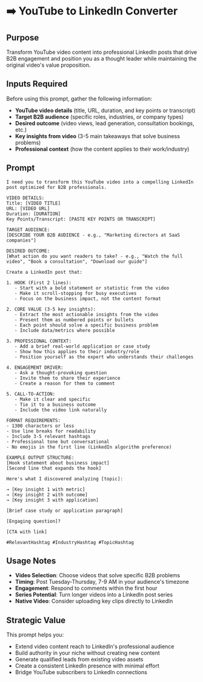 # ➡️ YouTube to LinkedIn Converter

## Purpose
Transform YouTube video content into professional LinkedIn posts that drive B2B engagement and position you as a thought leader while maintaining the original video's value proposition.

## Inputs Required

Before using this prompt, gather the following information:

- **YouTube video details** (title, URL, duration, and key points or transcript)
- **Target B2B audience** (specific roles, industries, or company types)
- **Desired outcome** (video views, lead generation, consultation bookings, etc.)
- **Key insights from video** (3-5 main takeaways that solve business problems)
- **Professional context** (how the content applies to their work/industry)

## Prompt

```
I need you to transform this YouTube video into a compelling LinkedIn post optimized for B2B professionals.

VIDEO DETAILS:
Title: [VIDEO TITLE]
URL: [VIDEO URL]
Duration: [DURATION]
Key Points/Transcript: [PASTE KEY POINTS OR TRANSCRIPT]

TARGET AUDIENCE:
[DESCRIBE YOUR B2B AUDIENCE - e.g., "Marketing directors at SaaS companies"]

DESIRED OUTCOME:
[What action do you want readers to take? - e.g., "Watch the full video", "Book a consultation", "Download our guide"]

Create a LinkedIn post that:

1. HOOK (First 2 lines):
   - Start with a bold statement or statistic from the video
   - Make it scroll-stopping for busy executives
   - Focus on the business impact, not the content format

2. CORE VALUE (3-5 key insights):
   - Extract the most actionable insights from the video
   - Present them as numbered points or bullets
   - Each point should solve a specific business problem
   - Include data/metrics where possible

3. PROFESSIONAL CONTEXT:
   - Add a brief real-world application or case study
   - Show how this applies to their industry/role
   - Position yourself as the expert who understands their challenges

4. ENGAGEMENT DRIVER:
   - Ask a thought-provoking question
   - Invite them to share their experience
   - Create a reason for them to comment

5. CALL-TO-ACTION:
   - Make it clear and specific
   - Tie it to a business outcome
   - Include the video link naturally

FORMAT REQUIREMENTS:
- 1300 characters or less
- Use line breaks for readability
- Include 3-5 relevant hashtags
- Professional tone but conversational
- No emojis in the first line (LinkedIn algorithm preference)

EXAMPLE OUTPUT STRUCTURE:
[Hook statement about business impact]
[Second line that expands the hook]

Here's what I discovered analyzing [topic]:

→ [Key insight 1 with metric]
→ [Key insight 2 with outcome]
→ [Key insight 3 with application]

[Brief case study or application paragraph]

[Engaging question]?

[CTA with link]

#RelevantHashtag #IndustryHashtag #TopicHashtag
```

## Usage Notes

- **Video Selection**: Choose videos that solve specific B2B problems
- **Timing**: Post Tuesday-Thursday, 7-9 AM in your audience's timezone
- **Engagement**: Respond to comments within the first hour
- **Series Potential**: Turn longer videos into a LinkedIn post series
- **Native Video**: Consider uploading key clips directly to LinkedIn

## Strategic Value

This prompt helps you:
- Extend video content reach to LinkedIn's professional audience
- Build authority in your niche without creating new content
- Generate qualified leads from existing video assets
- Create a consistent LinkedIn presence with minimal effort
- Bridge YouTube subscribers to LinkedIn connections